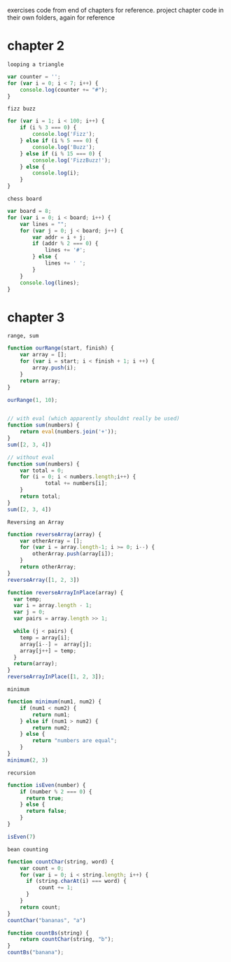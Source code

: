 exercises code from end of chapters for reference. project chapter code in their own folders, again for reference

# chapter 2

`looping a triangle`

```javascript
var counter = '';
for (var i = 0; i < 7; i++) {
    console.log(counter += "#");
}
```

`fizz buzz`

```javascript
for (var i = 1; i < 100; i++) {
    if (i % 3 === 0) {
        console.log('Fizz');
    } else if (i % 5 === 0) {
        console.log('Buzz');
    } else if (i % 15 === 0) {
        console.log('FizzBuzz!');
    } else {
        console.log(i);
    }
}
```

`chess board`

```javascript
var board = 8;
for (var i = 0; i < board; i++) {
    var lines = ""; 
    for (var j = 0; j < board; j++) {
        var addr = i + j;
        if (addr % 2 === 0) {
            lines += '#';
        } else {
            lines += ' ';
        }
    }
    console.log(lines);
}
```


# chapter 3

`range, sum`

```javascript
function ourRange(start, finish) {
    var array = [];
    for (var i = start; i < finish + 1; i ++) {
        array.push(i);
    }
    return array;
}

ourRange(1, 10);


// with eval (which apparently shouldnt really be used)
function sum(numbers) {
    return eval(numbers.join('+'));
}
sum([2, 3, 4])

// without eval
function sum(numbers) {
    var total = 0;
    for (i = 0; i < numbers.length;i++) {
            total += numbers[i];
    }
    return total;
}
sum([2, 3, 4])
```


`Reversing an Array`

```javascript
function reverseArray(array) {
    var otherArray = [];
    for (var i = array.length-1; i >= 0; i--) {
        otherArray.push(array[i]);
    }
    return otherArray;
}
reverseArray([1, 2, 3])
```

```javascript
function reverseArrayInPlace(array) {
  var temp;
  var i = array.length - 1;
  var j = 0;
  var pairs = array.length >> 1;

  while (j < pairs) {
    temp = array[i];
    array[i--] =  array[j];    
    array[j++] = temp;
  }
  return(array);
}
reverseArrayInPlace([1, 2, 3]);
```


`minimum`

```javascript
function minimum(num1, num2) {
    if (num1 < num2) {
        return num1;
    } else if (num1 > num2) {
        return num2;
    } else {
        return "numbers are equal";
    }
}
minimum(2, 3)
```

`recursion`

```javascript
function isEven(number) {
    if (number % 2 === 0) {
      return true;
    } else {
      return false;
    }
}

isEven(7)
```

`bean counting`

```javascript
function countChar(string, word) {
    var count = 0; 
    for (var i = 0; i < string.length; i++) {
      if (string.charAt(i) === word) {
          count += 1;
      }
    }
    return count;
}
countChar("bananas", "a")

function countBs(string) {
    return countChar(string, "b");
}
countBs("banana");
```